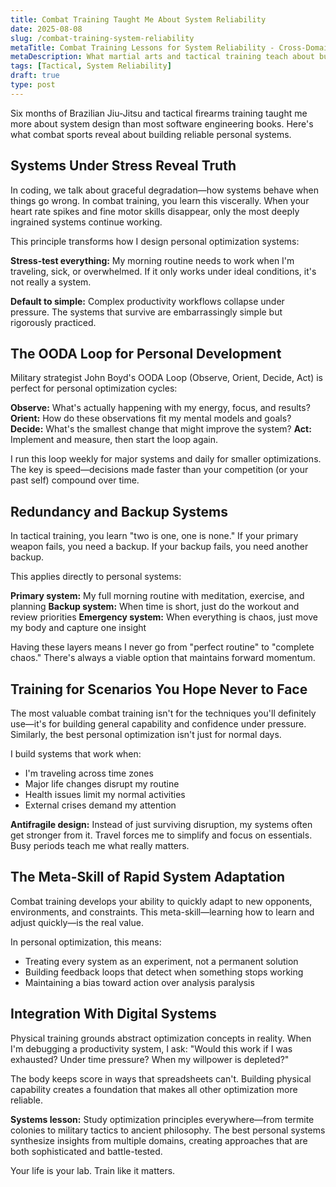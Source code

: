 ```yaml
---
title: Combat Training Taught Me About System Reliability
date: 2025-08-08
slug: /combat-training-system-reliability
metaTitle: Combat Training Lessons for System Reliability - Cross-Domain Learning
metaDescription: What martial arts and tactical training teach about building reliable personal systems that work under stress and uncertainty.
tags: [Tactical, System Reliability]
draft: true
type: post
---
```


Six months of Brazilian Jiu-Jitsu and tactical firearms training taught me more about system design than most software engineering books. Here's what combat sports reveal about building reliable personal systems.

## Systems Under Stress Reveal Truth

In coding, we talk about graceful degradation—how systems behave when things go wrong. In combat training, you learn this viscerally. When your heart rate spikes and fine motor skills disappear, only the most deeply ingrained systems continue working.

This principle transforms how I design personal optimization systems:

**Stress-test everything:** My morning routine needs to work when I'm traveling, sick, or overwhelmed. If it only works under ideal conditions, it's not really a system.

**Default to simple:** Complex productivity workflows collapse under pressure. The systems that survive are embarrassingly simple but rigorously practiced.

## The OODA Loop for Personal Development

Military strategist John Boyd's OODA Loop (Observe, Orient, Decide, Act) is perfect for personal optimization cycles:

**Observe:** What's actually happening with my energy, focus, and results?
**Orient:** How do these observations fit my mental models and goals?
**Decide:** What's the smallest change that might improve the system?
**Act:** Implement and measure, then start the loop again.

I run this loop weekly for major systems and daily for smaller optimizations. The key is speed—decisions made faster than your competition (or your past self) compound over time.

## Redundancy and Backup Systems

In tactical training, you learn "two is one, one is none." If your primary weapon fails, you need a backup. If your backup fails, you need another backup.

This applies directly to personal systems:

**Primary system:** My full morning routine with meditation, exercise, and planning
**Backup system:** When time is short, just do the workout and review priorities
**Emergency system:** When everything is chaos, just move my body and capture one insight

Having these layers means I never go from "perfect routine" to "complete chaos." There's always a viable option that maintains forward momentum.

## Training for Scenarios You Hope Never to Face

The most valuable combat training isn't for the techniques you'll definitely use—it's for building general capability and confidence under pressure. Similarly, the best personal optimization isn't just for normal days.

I build systems that work when:

- I'm traveling across time zones
- Major life changes disrupt my routine
- Health issues limit my normal activities
- External crises demand my attention

**Antifragile design:** Instead of just surviving disruption, my systems often get stronger from it. Travel forces me to simplify and focus on essentials. Busy periods teach me what really matters.

## The Meta-Skill of Rapid System Adaptation

Combat training develops your ability to quickly adapt to new opponents, environments, and constraints. This meta-skill—learning how to learn and adjust quickly—is the real value.

In personal optimization, this means:

- Treating every system as an experiment, not a permanent solution
- Building feedback loops that detect when something stops working
- Maintaining a bias toward action over analysis paralysis

## Integration With Digital Systems

Physical training grounds abstract optimization concepts in reality. When I'm debugging a productivity system, I ask: "Would this work if I was exhausted? Under time pressure? When my willpower is depleted?"

The body keeps score in ways that spreadsheets can't. Building physical capability creates a foundation that makes all other optimization more reliable.

**Systems lesson:** Study optimization principles everywhere—from termite colonies to military tactics to ancient philosophy. The best personal systems synthesize insights from multiple domains, creating approaches that are both sophisticated and battle-tested.

Your life is your lab. Train like it matters.

